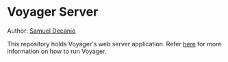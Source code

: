 # Voyager Server

Author: [Samuel Decanio](mailto:samuel.decanio928@myci.csuci.edu)

This repository holds Voyager's web server application. Refer [here](https://github.com/michaelsoltys/voyager-manual) for more information on how to run Voyager.